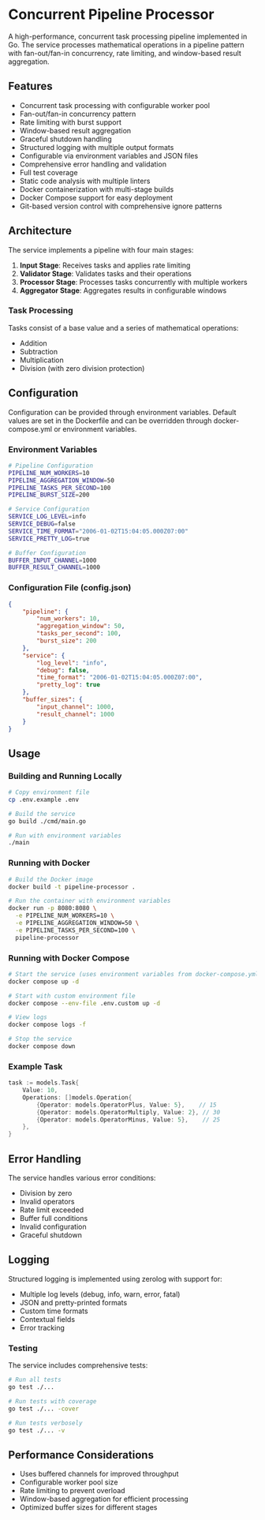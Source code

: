 # Concurrent Pipeline Processor

A high-performance, concurrent task processing pipeline implemented in Go. The service processes mathematical operations in a pipeline pattern with fan-out/fan-in concurrency, rate limiting, and window-based result aggregation.

## Features

- Concurrent task processing with configurable worker pool
- Fan-out/fan-in concurrency pattern
- Rate limiting with burst support
- Window-based result aggregation
- Graceful shutdown handling
- Structured logging with multiple output formats
- Configurable via environment variables and JSON files
- Comprehensive error handling and validation
- Full test coverage
- Static code analysis with multiple linters
- Docker containerization with multi-stage builds
- Docker Compose support for easy deployment
- Git-based version control with comprehensive ignore patterns

## Architecture

The service implements a pipeline with four main stages:

1. **Input Stage**: Receives tasks and applies rate limiting
2. **Validator Stage**: Validates tasks and their operations
3. **Processor Stage**: Processes tasks concurrently with multiple workers
4. **Aggregator Stage**: Aggregates results in configurable windows

### Task Processing

Tasks consist of a base value and a series of mathematical operations:
- Addition
- Subtraction
- Multiplication
- Division (with zero division protection)

## Configuration

Configuration can be provided through environment variables. Default values are set in the Dockerfile and can be overridden through docker-compose.yml or environment variables.

### Environment Variables

```bash
# Pipeline Configuration
PIPELINE_NUM_WORKERS=10
PIPELINE_AGGREGATION_WINDOW=50
PIPELINE_TASKS_PER_SECOND=100
PIPELINE_BURST_SIZE=200

# Service Configuration
SERVICE_LOG_LEVEL=info
SERVICE_DEBUG=false
SERVICE_TIME_FORMAT="2006-01-02T15:04:05.000Z07:00"
SERVICE_PRETTY_LOG=true

# Buffer Configuration
BUFFER_INPUT_CHANNEL=1000
BUFFER_RESULT_CHANNEL=1000
```

### Configuration File (config.json)

```json
{
    "pipeline": {
        "num_workers": 10,
        "aggregation_window": 50,
        "tasks_per_second": 100,
        "burst_size": 200
    },
    "service": {
        "log_level": "info",
        "debug": false,
        "time_format": "2006-01-02T15:04:05.000Z07:00",
        "pretty_log": true
    },
    "buffer_sizes": {
        "input_channel": 1000,
        "result_channel": 1000
    }
}
```

## Usage

### Building and Running Locally

```bash
# Copy environment file
cp .env.example .env

# Build the service
go build ./cmd/main.go

# Run with environment variables
./main
```

### Running with Docker

```bash
# Build the Docker image
docker build -t pipeline-processor .

# Run the container with environment variables
docker run -p 8080:8080 \
  -e PIPELINE_NUM_WORKERS=10 \
  -e PIPELINE_AGGREGATION_WINDOW=50 \
  -e PIPELINE_TASKS_PER_SECOND=100 \
  pipeline-processor
```

### Running with Docker Compose

```bash
# Start the service (uses environment variables from docker-compose.yml)
docker compose up -d

# Start with custom environment file
docker compose --env-file .env.custom up -d

# View logs
docker compose logs -f

# Stop the service
docker compose down
```

### Example Task

```go
task := models.Task{
    Value: 10,
    Operations: []models.Operation{
        {Operator: models.OperatorPlus, Value: 5},    // 15
        {Operator: models.OperatorMultiply, Value: 2}, // 30
        {Operator: models.OperatorMinus, Value: 5},    // 25
    },
}
```

## Error Handling

The service handles various error conditions:
- Division by zero
- Invalid operators
- Rate limit exceeded
- Buffer full conditions
- Invalid configuration
- Graceful shutdown

## Logging

Structured logging is implemented using zerolog with support for:
- Multiple log levels (debug, info, warn, error, fatal)
- JSON and pretty-printed formats
- Custom time formats
- Contextual fields
- Error tracking

### Testing

The service includes comprehensive tests:

```bash
# Run all tests
go test ./...

# Run tests with coverage
go test ./... -cover

# Run tests verbosely
go test ./... -v
```

## Performance Considerations

- Uses buffered channels for improved throughput
- Configurable worker pool size
- Rate limiting to prevent overload
- Window-based aggregation for efficient processing
- Optimized buffer sizes for different stages
